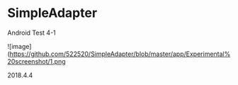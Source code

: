 # SimpleAdapter
Android Test 4-1

![image]
(https://github.com/522520/SimpleAdapter/blob/master/app/Experimental%20screenshot/1.png

2018.4.4
